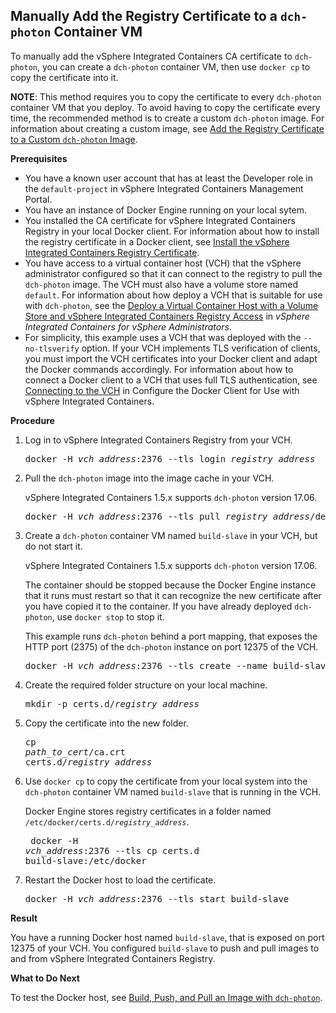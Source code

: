 ## Manually Add the Registry Certificate to a `dch-photon` Container VM ##

To manually add the vSphere Integrated Containers CA certificate to  `dch-photon`, you can create a `dch-photon` container VM, then use `docker cp` to copy the certificate into it. 

**NOTE**: This method requires you to copy the certificate to every `dch-photon` container VM that you deploy. To avoid having to copy the certificate every time, the recommended method is to create a custom `dch-photon` image. For information about creating a custom image, see [Add the Registry Certificate to a Custom `dch-photon` Image](photon_cert_custom.html).

**Prerequisites**

- You have a known user account that has at least the Developer role in the `default-project` in vSphere Integrated Containers Management Portal.
- You have an instance of Docker Engine running on your local sytem.
- You installed the CA certificate for vSphere Integrated Containers Registry in your local Docker client. For information about how to install the registry certificate in a Docker client, see [Install the  vSphere Integrated Containers Registry Certificate](configure_docker_client.md#registry).
- You have access to a virtual container host (VCH) that the vSphere administrator configured so that it can connect to the registry to pull the `dch-photon` image. The VCH must also have a volume store named `default`. For information about how deploy a VCH that is suitable for use with `dch-photon`, see the [Deploy a Virtual Container Host with a Volume Store and vSphere Integrated Containers Registry Access](../vic_vsphere_admin/deploy_vch_dchphoton.md) in *vSphere Integrated Containers for vSphere Administrators*. 
- For simplicity, this example uses a VCH that was deployed with the `--no-tlsverify` option. If your VCH implements TLS verification of clients, you must import the VCH certificates into your Docker client and adapt the Docker commands accordingly. For information about how to connect a Docker client to a VCH that uses full TLS authentication, see [Connecting to the VCH](configure_docker_client.md#connectvch) in Configure the Docker Client for Use with vSphere Integrated Containers.

**Procedure**

1. Log in to vSphere Integrated Containers Registry from your VCH.

    <pre>docker -H <i>vch_address</i>:2376 --tls login <i>registry_address</i></pre> 

5. Pull the `dch-photon` image into the image cache in your VCH.

    vSphere Integrated Containers 1.5.x supports `dch-photon` version 17.06.

    <pre>docker -H <i>vch_address</i>:2376 --tls pull <i>registry_address</i>/default-project/dch-photon:17.06</pre> 

1. Create a `dch-photon` container VM named `build-slave` in your VCH, but do not start it. 

    vSphere Integrated Containers 1.5.x supports `dch-photon` version 17.06.

    The container should be stopped because the Docker Engine instance that it runs must restart so that it can recognize the new certificate after you have copied it to the container. If you have already deployed `dch-photon`, use `docker stop` to stop it. 

    This example runs `dch-photon` behind a port mapping, that exposes the HTTP port (2375) of the `dch-photon` instance on port 12375 of the VCH.

    <pre>docker -H <i>vch_address</i>:2376 --tls create --name build-slave -p 12375:2375 <i>registry_address</i>/default-project/dch-photon:17.06</pre>
    
2. Create the required folder structure on your local machine.

    <pre>mkdir -p certs.d/<i>registry_address</i></pre>

3. Copy the certificate into the new folder.<pre>cp <i>path_to_cert</i>/ca.crt certs.d/<i>registry_address</i></pre> 
4. Use `docker cp` to copy the certificate from your local system into the `dch-photon` container VM named `build-slave` that is running in the VCH.

    Docker Engine stores registry certificates in a folder named <code>/etc/docker/certs.d/<i>registry_address</i></code>.<pre>
    docker -H <i>vch_address</i>:2376  --tls cp certs.d build-slave:/etc/docker</pre>
    
3. Restart the Docker host to load the certificate.

    <pre>docker -H <i>vch_address</i>:2376 --tls start build-slave</pre>
    
**Result**

You have a running Docker host named `build-slave`, that is exposed on port 12375 of your VCH. You configured `build-slave` to push and pull images to and from vSphere Integrated Containers Registry.

**What to Do Next**

To test the Docker host, see [Build, Push, and Pull an Image with `dch-photon`](test_photon.md).
    

